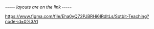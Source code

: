 ----- _layouts are on the link_ -----

https://www.figma.com/file/Eha0yQ72PJBRHi6IRdltLs/Sotbit-Teaching?node-id=0%3A1